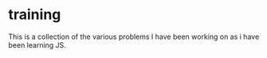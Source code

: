 # training  
This is a collection of the various problems I have been working on as i have been learning JS.
